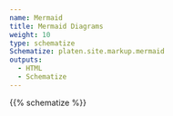 ```yaml
---
name: Mermaid
title: Mermaid Diagrams
weight: 10
type: schematize
Schematize: platen.site.markup.mermaid
outputs:
  - HTML
  - Schematize
---
```


{{% schematize %}}
